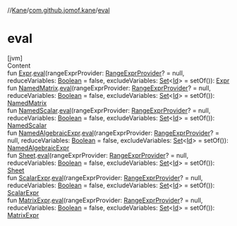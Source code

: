 //[Kane](../index.md)/[com.github.jomof.kane](index.md)/[eval](eval.md)



# eval  
[jvm]  
Content  
fun [Expr](-expr/index.md).[eval](eval.md)(rangeExprProvider: [RangeExprProvider](../com.github.jomof.kane.impl.sheet/-range-expr-provider/index.md)? = null, reduceVariables: [Boolean](https://kotlinlang.org/api/latest/jvm/stdlib/kotlin/-boolean/index.html) = false, excludeVariables: [Set](https://kotlinlang.org/api/latest/jvm/stdlib/kotlin.collections/-set/index.html)<[Id](../com.github.jomof.kane.impl/index.md#%5Bcom.github.jomof.kane.impl%2FId%2F%2F%2FPointingToDeclaration%2F%5D%2FClasslikes%2F-1386623462)> = setOf()): [Expr](-expr/index.md)  
fun [NamedMatrix](../com.github.jomof.kane.impl/-named-matrix/index.md).[eval](eval.md)(rangeExprProvider: [RangeExprProvider](../com.github.jomof.kane.impl.sheet/-range-expr-provider/index.md)? = null, reduceVariables: [Boolean](https://kotlinlang.org/api/latest/jvm/stdlib/kotlin/-boolean/index.html) = false, excludeVariables: [Set](https://kotlinlang.org/api/latest/jvm/stdlib/kotlin.collections/-set/index.html)<[Id](../com.github.jomof.kane.impl/index.md#%5Bcom.github.jomof.kane.impl%2FId%2F%2F%2FPointingToDeclaration%2F%5D%2FClasslikes%2F-1386623462)> = setOf()): [NamedMatrix](../com.github.jomof.kane.impl/-named-matrix/index.md)  
fun [NamedScalar](../com.github.jomof.kane.impl/-named-scalar/index.md).[eval](eval.md)(rangeExprProvider: [RangeExprProvider](../com.github.jomof.kane.impl.sheet/-range-expr-provider/index.md)? = null, reduceVariables: [Boolean](https://kotlinlang.org/api/latest/jvm/stdlib/kotlin/-boolean/index.html) = false, excludeVariables: [Set](https://kotlinlang.org/api/latest/jvm/stdlib/kotlin.collections/-set/index.html)<[Id](../com.github.jomof.kane.impl/index.md#%5Bcom.github.jomof.kane.impl%2FId%2F%2F%2FPointingToDeclaration%2F%5D%2FClasslikes%2F-1386623462)> = setOf()): [NamedScalar](../com.github.jomof.kane.impl/-named-scalar/index.md)  
fun [NamedAlgebraicExpr](../com.github.jomof.kane.impl/-named-algebraic-expr/index.md).[eval](eval.md)(rangeExprProvider: [RangeExprProvider](../com.github.jomof.kane.impl.sheet/-range-expr-provider/index.md)? = null, reduceVariables: [Boolean](https://kotlinlang.org/api/latest/jvm/stdlib/kotlin/-boolean/index.html) = false, excludeVariables: [Set](https://kotlinlang.org/api/latest/jvm/stdlib/kotlin.collections/-set/index.html)<[Id](../com.github.jomof.kane.impl/index.md#%5Bcom.github.jomof.kane.impl%2FId%2F%2F%2FPointingToDeclaration%2F%5D%2FClasslikes%2F-1386623462)> = setOf()): [NamedAlgebraicExpr](../com.github.jomof.kane.impl/-named-algebraic-expr/index.md)  
fun [Sheet](../com.github.jomof.kane.impl.sheet/-sheet/index.md).[eval](eval.md)(rangeExprProvider: [RangeExprProvider](../com.github.jomof.kane.impl.sheet/-range-expr-provider/index.md)? = null, reduceVariables: [Boolean](https://kotlinlang.org/api/latest/jvm/stdlib/kotlin/-boolean/index.html) = false, excludeVariables: [Set](https://kotlinlang.org/api/latest/jvm/stdlib/kotlin.collections/-set/index.html)<[Id](../com.github.jomof.kane.impl/index.md#%5Bcom.github.jomof.kane.impl%2FId%2F%2F%2FPointingToDeclaration%2F%5D%2FClasslikes%2F-1386623462)> = setOf()): [Sheet](../com.github.jomof.kane.impl.sheet/-sheet/index.md)  
fun [ScalarExpr](-scalar-expr/index.md).[eval](eval.md)(rangeExprProvider: [RangeExprProvider](../com.github.jomof.kane.impl.sheet/-range-expr-provider/index.md)? = null, reduceVariables: [Boolean](https://kotlinlang.org/api/latest/jvm/stdlib/kotlin/-boolean/index.html) = false, excludeVariables: [Set](https://kotlinlang.org/api/latest/jvm/stdlib/kotlin.collections/-set/index.html)<[Id](../com.github.jomof.kane.impl/index.md#%5Bcom.github.jomof.kane.impl%2FId%2F%2F%2FPointingToDeclaration%2F%5D%2FClasslikes%2F-1386623462)> = setOf()): [ScalarExpr](-scalar-expr/index.md)  
fun [MatrixExpr](-matrix-expr/index.md).[eval](eval.md)(rangeExprProvider: [RangeExprProvider](../com.github.jomof.kane.impl.sheet/-range-expr-provider/index.md)? = null, reduceVariables: [Boolean](https://kotlinlang.org/api/latest/jvm/stdlib/kotlin/-boolean/index.html) = false, excludeVariables: [Set](https://kotlinlang.org/api/latest/jvm/stdlib/kotlin.collections/-set/index.html)<[Id](../com.github.jomof.kane.impl/index.md#%5Bcom.github.jomof.kane.impl%2FId%2F%2F%2FPointingToDeclaration%2F%5D%2FClasslikes%2F-1386623462)> = setOf()): [MatrixExpr](-matrix-expr/index.md)  



